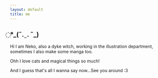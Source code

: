 ```yaml
---
layout: default
title: me
---
```


## ҉*\_(ˆ. ̫ . ˆ_)



Hi I am Neko, also a dyke witch, working in the illustration department, sometimes I also make some manga too.


Ohh I love cats and magical things so much!


And I guess that's all I wanna say now...See you around :3